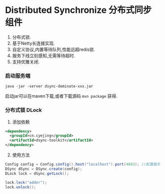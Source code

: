 # Distributed Synchronize 分布式同步组件
1. 分布式锁.
2. 基于Netty长连接实现.
3. 自定义协议,内置等待队列,性能远超redis锁.
4. 服务下线立刻感知,无需等待超时.
5. 支持优雅关闭.


### 启动服务端
```
java -jar -server dsync-dominate-xxx.jar
```
启动jar可以在maven下载,或者下载源码 ``mvn package`` 获得.
### 分布式锁 DLock
1. 添加依赖
```xml
<dependency>
  <groupId>cn.cyejing</groupId>
  <artifactId>dsync-toolkit</artifactId>
</dependency>
```
2. 使用方法
```java
Config config = Config.config().host("localhost").port(4843); //配置服务端地址
DSync dSync = DSync.create(config);
DLock lock = dSync.getLock();

lock.lock("adder");
lock.unlock();
```
